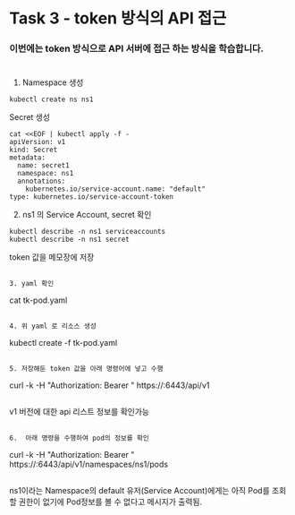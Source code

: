 # Task 3 - token 방식의 API 접근

### 이번에는 token 방식으로 API 서버에 접근 하는 방식을 학습합니다.
#

1. Namespace 생성
```
kubectl create ns ns1
```
Secret 생성
```
cat <<EOF | kubectl apply -f -
apiVersion: v1
kind: Secret
metadata:
  name: secret1
  namespace: ns1
  annotations:
    kubernetes.io/service-account.name: "default"
type: kubernetes.io/service-account-token
```
2. ns1 의 Service Account, secret 확인
```
kubectl describe -n ns1 serviceaccounts
kubectl describe -n ns1 secret
```  

token 값을 메모장에 저장
```

3. yaml 확인
```
cat tk-pod.yaml
```

4. 위 yaml 로 리소스 생성
```
kubectl create -f tk-pod.yaml
```

5. 저장해둔 token 값을 아래 명령어에 넣고 수행
```
curl -k -H "Authorization: Bearer <TOKEN>" https://<MasterIP>:6443/api/v1
```
```
v1 버전에 대한 api 리스트 정보를 확인가능
```

6.  아래 명령을 수행하여 pod의 정보를 확인
```
curl -k -H "Authorization: Bearer <TOKEN>" https://<MasterIP>:6443/api/v1/namespaces/ns1/pods
```
```
ns1이라는 Namespace의 default 유저(Service Account)에게는 아직 Pod를 조회할 권한이 없기에 Pod정보를 볼 수 없다고 메시지가 출력됨.
```

